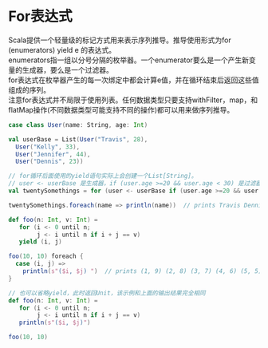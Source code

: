# For表达式
Scala提供一个轻量级的标记方式用来表示序列推导。推导使用形式为for (enumerators) yield e 的表达式。  
enumerators指一组以分号分隔的枚举器。一个enumerator要么是一个产生新变量的生成器，要么是一个过滤器。  
for表达式在枚举器产生的每一次绑定中都会计算e值，并在循环结束后返回这些值组成的序列。  
注意for表达式并不局限于使用列表。任何数据类型只要支持withFilter，map，和flatMap操作(不同数据类型可能支持不同的操作)都可以用来做序列推导。
```scala
case class User(name: String, age: Int)

val userBase = List(User("Travis", 28),
  User("Kelly", 33),
  User("Jennifer", 44),
  User("Dennis", 23))

// for循环后面使用的yield语句实际上会创建一个List[String]。
// user <- userBase 是生成器，if (user.age >=20 && user.age < 30) 是过滤器用来过滤掉那些年龄不是20多岁的人。
val twentySomethings = for (user <- userBase if (user.age >=20 && user.age < 30)) yield user.name

twentySomethings.foreach(name => println(name))  // prints Travis Dennis
```
```scala
def foo(n: Int, v: Int) =
   for (i <- 0 until n;
        j <- i until n if i + j == v)
   yield (i, j)

foo(10, 10) foreach {
  case (i, j) =>
    println(s"($i, $j) ")  // prints (1, 9) (2, 8) (3, 7) (4, 6) (5, 5)
}

// 也可以省略yield，此时返回Unit，该示例和上面的输出结果完全相同
def foo(n: Int, v: Int) =
   for (i <- 0 until n;
        j <- i until n if i + j == v)
   println(s"($i, $j)")

foo(10, 10)
```